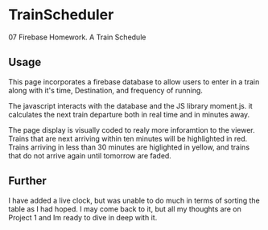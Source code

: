# TrainScheduler

07 Firebase Homework. A Train Schedule

## Usage

This page incorporates a firebase database to allow users to enter in a train along with it's time, Destination, and frequency of running.

The javascript interacts with the database and the JS library moment.js. it calculates the next train departure both in real time and in minutes away.

The page display is visually coded to realy more inforamtion to the viewer. Trains that are next arriving within ten minutes will be highlighted in red. Trains arriving in less than 30 minutes are higlighted in yellow, and trains that do not arrive again until tomorrow are faded.

## Further

I have added a live clock, but was unable to do much in terms of sorting the table as I had hoped. I may come back to it, but all my thoughts are on Project 1 and Im ready to dive in deep with it.
